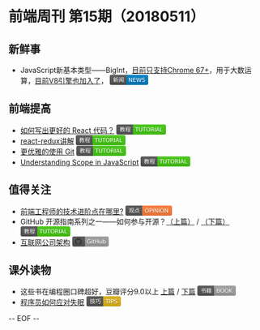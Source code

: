 # 前端周刊 第15期（20180511）

## 新鲜事
- JavaScript新基本类型——BigInt，[目前只支持Chrome 67+](https://developers.google.com/web/updates/2018/05/bigint?utm_source=mife&utm_medium=article&utm_campaign=mifeweekly&utm_term=news)，用于大数运算，[目前V8引擎也加入了](https://v8project.blogspot.jp/2018/05/bigint.html?utm_source=ESnextNews.com&utm_medium=Weekly+Newsletter&utm_campaign=2018-05-08&utm_source=mife&utm_medium=article&utm_campaign=mifeweekly&utm_term=news)， <img valign="text-bottom" width="auto" height="20" src="./assets/news.svg" />

## 前端提高
- [如何写出更好的 React 代码？](https://juejin.im/post/5ae975d26fb9a07aa92588b7?utm_source=mife&utm_medium=article&utm_campaign=mifeweekly&utm_term=tutorial) <img valign="text-bottom" width="auto" height="20" src="./assets/tutorial.svg" />
- [react-redux讲解](https://juejin.im/post/5af00705f265da0ba60fb844?utm_source=mife&utm_medium=article&utm_campaign=mifeweekly&utm_term=tutorial) <img valign="text-bottom" width="auto" height="20" src="./assets/tutorial.svg" />
- [更优雅的使用 Git](https://juejin.im/post/5af152c1518825673e359539?utm_source=mife&utm_medium=article&utm_campaign=mifeweekly&utm_term=tutorial) <img valign="text-bottom" width="auto" height="20" src="./assets/tutorial.svg" />
- [Understanding Scope in JavaScript](https://scotch.io/tutorials/understanding-scope-in-javascript?utm_source=mife&utm_medium=article&utm_campaign=mifeweekly&utm_term=tutorial) <img valign="text-bottom" width="auto" height="20" src="./assets/tutorial.svg" />

## 值得关注

- [前端工程师的技术进阶点在哪里?](https://mp.weixin.qq.com/s/-CLEXb_-xkm43dqKSJbFCQ?utm_source=mife&utm_medium=article&utm_campaign=mifeweekly&utm_term=opinion) <img valign="text-bottom" width="auto" height="20" src="./assets/opinion.svg" />
- GitHub 开源指南系列之一——如何参与开源？[（上篇）](https://mp.weixin.qq.com/s/2iyZlUZQ7RTNXGJoE-0Gqg?utm_source=mife&utm_medium=article&utm_campaign=mifeweekly&utm_term=tutorial) / [（下篇）](https://mp.weixin.qq.com/s/IF4TRYCVhFEtV_1CDv8_3w?utm_source=mife&utm_medium=article&utm_campaign=mifeweekly&utm_term=tutorial) <img valign="text-bottom" width="auto" height="20" src="./assets/tutorial.svg" />
- [互联网公司架构](https://github.com/davideuler/architecture.of.internet-product?utm_source=mife&utm_medium=article&utm_campaign=mifeweekly&utm_term=github) <img valign="text-bottom" width="auto" height="20" src="./assets/github.svg" />

## 课外读物
- 这些书在编程圈口碑超好，豆瓣评分9.0以上 [上篇](https://mp.weixin.qq.com/s/aXQNK5UUh27LRbvel0brfg?utm_source=mife&utm_medium=article&utm_campaign=mifeweekly&utm_term=book) / [下篇](https://mp.weixin.qq.com/s/298e4UXPR7PO1jux2gJsQA?utm_source=mife&utm_medium=article&utm_campaign=mifeweekly&utm_term=book) <img valign="text-bottom" width="auto" height="20" src="./assets/book.svg" />
- [程序员如何应对失眠](https://zhuanlan.zhihu.com/p/36541570?utm_source=mife&utm_medium=article&utm_campaign=mifeweekly&utm_term=tips) <img valign="text-bottom" width="auto" height="20" src="./assets/tips.svg" />

-- EOF --